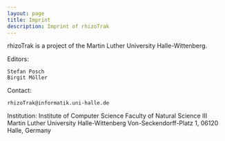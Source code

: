 ```yaml
---
layout: page
title: Imprint
description: Imprint of rhizoTrak
---
```


rhizoTrak is a project of the Martin Luther University Halle-Wittenberg.

Editors:

    Stefan Posch
    Birgit Möller

Contact:

    rhizoTrak@informatik.uni-halle.de

Institution:
Institute of Computer Science
Faculty of Natural Science III
Martin Luther University Halle-Wittenberg
Von-Seckendorff-Platz 1, 06120 Halle, Germany
